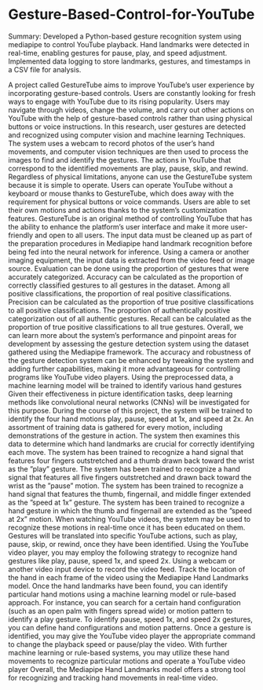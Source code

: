 # Gesture-Based-Control-for-YouTube
Summary: Developed a Python-based gesture recognition system using mediapipe to control YouTube playback. Hand landmarks were detected in real-time, enabling gestures for pause, play, and speed adjustment. Implemented data logging to store landmarks, gestures, and timestamps in a CSV file for analysis.

A project called GestureTube aims to improve YouTube’s user experience by incorporating gesture-based controls. Users are constantly looking for fresh ways to engage with YouTube due to its rising popularity. Users may navigate through videos, change the volume, and carry out other actions on YouTube with the help of gesture-based controls rather than using physical buttons or voice instructions.
In this research, user gestures are detected and recognized using computer vision and machine learning Techniques. The system uses a webcam to record photos of the user’s hand movements, and computer vision techniques are then used to process the images to find and identify the gestures. The actions in YouTube that correspond to the identified movements are play, pause, skip, and rewind. Regardless of physical limitations, anyone can use the GestureTube system because it is simple to operate. Users can operate YouTube without a keyboard or mouse thanks to GestureTube, which does away with the requirement for physical buttons or voice commands. Users are able to set their own motions and actions thanks to the system’s customization features. GestureTube is an original method of controlling YouTube that has the ability to enhance the platform’s user interface and make it more user-friendly and open to all users.
The input data must be cleaned up as part of the preparation procedures in Mediapipe hand landmark recognition before being fed into the neural network for inference. Using a camera or another imaging equipment, the input data is extracted from the video feed or image source. Evaluation can be done using the proportion of gestures that were accurately categorized. Accuracy can be calculated as the proportion of correctly classified gestures to all gestures in the dataset. Among all positive classifications, the proportion of real positive classifications. Precision can be calculated as the proportion of true positive classifications to all positive classifications. 
The proportion of authentically positive categorization out of all authentic gestures. Recall can be calculated as the proportion of true positive classifications to all true gestures. Overall, we can learn more about the system’s performance and pinpoint areas for development by assessing the gesture detection system using the dataset gathered using the Mediapipe framework. The accuracy and robustness of the gesture detection system can be enhanced by tweaking the system and adding further capabilities, making it more advantageous for controlling programs like YouTube video players.
Using the preprocessed data, a machine learning model will be trained to identify various hand gestures Given their effectiveness in picture identification tasks, deep learning methods like convolutional neural networks (CNNs) will be investigated for this purpose.
During the course of this project, the system will be trained to identify the four hand motions play, pause, speed at 1x, and speed at 2x. An assortment of training data is gathered for every motion, including demonstrations of the gesture in action. The system then examines this data to determine which hand landmarks are crucial for correctly identifying each move. The system has been trained to recognize a hand signal that features four fingers outstretched and a thumb drawn back toward the wrist as the ”play” gesture. The system has been trained to recognize a hand signal that features all five fingers outstretched and drawn back toward the wrist as the ”pause” motion.
The system has been trained to recognize a hand signal that features the thumb, fingernail, and middle finger extended as the ”speed at 1x” gesture. The system has been trained to recognize a hand gesture in which the thumb and fingernail are extended as the ”speed at 2x” motion. When watching YouTube videos, the system may be used to recognize these motions in real-time once it has been educated on them.
Gestures will be translated into specific YouTube actions, such as play, pause, skip, or rewind, once they have been identified. Using the YouTube video player, you may employ the following strategy to recognize hand gestures like play, pause, speed 1x, and speed 2x. Using a webcam or another video input device to record the video feed. Track the location of the hand in each frame of the video using the Mediapipe Hand Landmarks model. Once the hand landmarks have been found, you can identify particular hand motions using a machine learning model or rule-based approach. For instance, you can search for a certain hand configuration (such as an open palm with fingers spread wide) or motion pattern to identify a play gesture. To identify pause, speed 1x, and speed 2x gestures, you can define hand configurations and motion patterns. Once a gesture is identified, you may give the YouTube video player the appropriate command to change the playback speed or pause/play the video. With further machine learning or rule-based systems, you may utilize these hand movements to recognize particular motions and operate a YouTube video player Overall, the Mediapipe Hand Landmarks model offers a strong tool for recognizing and tracking hand movements in real-time video.
